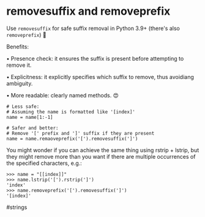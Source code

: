 # removesuffix and removeprefix

Use `removesuffix` for safe suffix removal in Python 3.9+ (there's also `removeprefix`) 🐍

Benefits:

• Presence check: it ensures the suffix is present before attempting to remove it.

• Explicitness: it explicitly specifies which suffix to remove, thus avoidiang ambiguity.

• More readable: clearly named methods. 😍

```
# Less safe:
# Assuming the name is formatted like '[index]'
name = name[1:-1]

# Safer and better:
# Remove '[' prefix and ']' suffix if they are present
name = name.remaoveprefix('[').removesuffix(']')
```

You might wonder if you can achieve the same thing using rstrip + lstrip, but they might remove more than you want if there are multiple occurrences of the specified characters, e.g.:

```
>>> name = "[[index]]"
>>> name.lstrip('[').rstrip(']')
'index'
>>> name.removeprefix('[').removesuffix(']')
'[index]'
```

#strings

